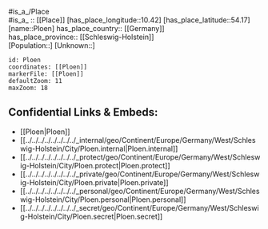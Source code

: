 ﻿---
location: [54.17,10.42] 
mapzoom: [7,12] 
mapmarker: city 
type: City
tags:
- geo/City


SpocWebEntityId: 33417
isDeleted: false
confidential: public

---
#is_a_/Place  
#is_a_ :: [[Place]] 
[has_place_longitude::10.42] 
[has_place_latitude::54.17] 
[name::Ploen] 
has_place_country:: [[Germany]]  
has_place_province:: [[Schleswig-Holstein]]  
[Population::] 
[Unknown::] 


```leaflet
id: Ploen
coordinates: [[Ploen]] 
markerFile: [[Ploen]] 
defaultZoom: 11 
maxZoom: 18
```


## Confidential Links & Embeds: 
- [[Ploen|Ploen]]  
- [[../../../../../../../../_internal/geo/Continent/Europe/Germany/West/Schleswig-Holstein/City/Ploen.internal|Ploen.internal]] 
- [[../../../../../../../../_protect/geo/Continent/Europe/Germany/West/Schleswig-Holstein/City/Ploen.protect|Ploen.protect]] 
- [[../../../../../../../../_private/geo/Continent/Europe/Germany/West/Schleswig-Holstein/City/Ploen.private|Ploen.private]] 
- [[../../../../../../../../_personal/geo/Continent/Europe/Germany/West/Schleswig-Holstein/City/Ploen.personal|Ploen.personal]] 
- [[../../../../../../../../_secret/geo/Continent/Europe/Germany/West/Schleswig-Holstein/City/Ploen.secret|Ploen.secret]] 
